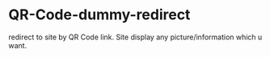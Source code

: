 # QR-Code-dummy-redirect
redirect to site by QR Code link. Site display any picture/information which u want.
